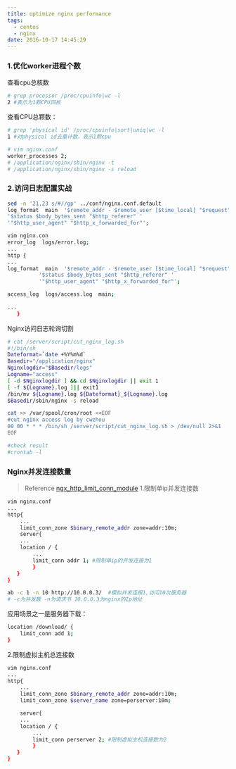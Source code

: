 ```yaml
---
title: optimize nginx performance
tags:
  - centos
  - nginx
date: 2016-10-17 14:45:29
---
```


### 1.优化worker进程个数 ###
查看cpu总核数
```sh
# grep processor /proc/cpuinfo|wc -l
2 #表示为1颗CPU四核
```
查看CPU总颗数：
```sh
# grep 'physical id' /proc/cpuinfo|sort|uniq|wc -l
1 #对physical id去重计数，表示1颗cpu
```

```sh
# vim nginx.conf
worker_processes 2;
# /application/nginx/sbin/nginx -t
# /application/nginx/sbin/nginx -s reload
```

### 2.访问日志配置实战 ###
```sh
sed -n '21,23 s/#//gp' ../conf/nginx.conf.default
log_format  main  '$remote_addr - $remote_user [$time_local] "$request" '
'$status $body_bytes_sent "$http_referer" '
'"$http_user_agent" "$http_x_forwarded_for"';

vim nginx.con
error_log  logs/error.log;
...
http {
...
log_format  main  '$remote_addr - $remote_user [$time_local] "$request" '
		  '$status $body_bytes_sent "$http_referer" '
		  '"$http_user_agent" "$http_x_forwarded_for"';

access_log  logs/access.log  main;
   
...
   }
```
Nginx访问日志轮询切割
```sh
# cat /server/script/cut_nginx_log.sh
#!/bin/sh
Dateformat=`date +%Y%m%d`
Basedir="/application/nginx"
Nginxlogdir="$Basedir/logs"
Logname="access"
[ -d $Nginxlogdir ] && cd $Nginxlogdir || exit 1
[ -f ${Logname}.log ]|| exit1
/bin/mv ${Logname}.log ${Dateformat}_${Logname}.log
$Basedir/sbin/nginx -s reload

cat >> /var/spool/cron/root <<EOF
#cut nginx access log by cwzhou
00 00 * * * /bin/sh /server/script/cut_nginx_log.sh > /dev/null 2>&1
EOF

#check result
#crontab -l
```
### Nginx并发连接数量 ###
> Reference [ngx_http_limit_conn_module](http://nginx.org/en/docs/http/ngx_http_limit_conn_module.html)
1.限制单ip并发连接数
```sh
vim nginx.conf
...
http{
    ...
    limit_conn_zone $binary_remote_addr zone=addr:10m;
    server{
	...
	location / {
		...
		limit_conn addr 1; #限制单ip的并发连接为1
        }
   }
}
```
```sh
ab -c 1 -n 10 http://10.0.0.3/  #模拟并发连接1,访问10次服务器
# -c为并发数 -n为请求书 10.0.0.3为nginx的Ip地址
```
应用场景之一是服务器下载：
```sh
location /download/ {
	limit_conn add 1;
}
```

2.限制虚拟主机总连接数
```sh
vim nginx.conf
...
http{
    ...
    limit_conn_zone $binary_remote_addr zone=addr:10m;
    limit_conn_zone $server_name zone=perserver:10m;

    server{
	...
	location / {
		...
		limit_conn perserver 2; #限制虚拟主机连接数为2
        }
   }
}
```

